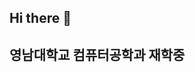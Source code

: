 ## Hi there 👋
## 영남대학교 컴퓨터공학과 재학중

<!--
**huijeong211/huijeong211** is a ✨ _special_ ✨ repository because its `README.md` (this file) appears on your GitHub profile.

Here are some ideas to get you started:

- 🔭 영남대학교 컴퓨터학부 컴퓨터공학과 재학중
- 🌱 I’m currently learning ...
- 👯 I’m looking to collaborate on ...
- 🤔 I’m looking for help with ...
- 💬 Ask me about ...
- 📫 How to reach me: ...
- 😄 Pronouns: ...
- ⚡ Fun fact: ...
-->
